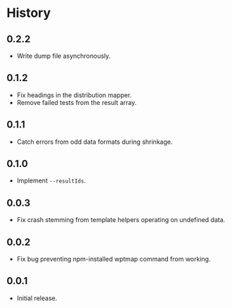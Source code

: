 # History

## 0.2.2

* Write dump file asynchronously.

## 0.1.2

* Fix headings in the distribution mapper.
* Remove failed tests from the result array.

## 0.1.1

* Catch errors from odd data formats during shrinkage.

## 0.1.0

* Implement `--resultIds`.

## 0.0.3

* Fix crash stemming from template helpers operating on undefined data.

## 0.0.2

* Fix bug preventing npm-installed wptmap command from working.

## 0.0.1

* Initial release.

